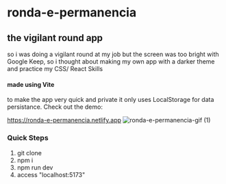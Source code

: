 # ronda-e-permanencia
## the vigilant round app
so i was doing a vigilant round at my job but the screen was too bright with Google Keep, so i thought about making my own app with a darker theme and practice my CSS/ React Skills

#### made using Vite
to make the app very quick and private it only uses LocalStorage for data persistance. Check out the demo:

https://ronda-e-permanencia.netlify.app
![ronda-e-permanencia-gif (1)](https://github.com/nixoletas/ronda-e-permanencia/assets/66659340/a7f47e7e-4c5d-494c-992f-853a8cc0d124)

### Quick Steps
1. git clone
2. npm i
3. npm run dev
4. access "localhost:5173"
